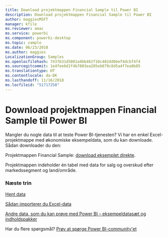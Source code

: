 ```yaml
---
title: Download projektmappen Financial Sample til Power BI
description: Download projektmappen Financial Sample til Power BI
author: maggiesMSFT
manager: kfile
ms.reviewer: amac
ms.service: powerbi
ms.component: powerbi-desktop
ms.topic: sample
ms.date: 06/23/2018
ms.author: maggies
LocalizationGroup: Samples
ms.openlocfilehash: 7437b31d5801a4bb462f10c402dd6bef4dcbf4f4
ms.sourcegitcommit: 1e4fee6d1f4b7803ea285eb879c8d5a4f7ea8b85
ms.translationtype: HT
ms.contentlocale: da-DK
ms.lasthandoff: 11/16/2018
ms.locfileid: "51717258"
---
```

# <a name="download-the-financial-sample-workbook-for-power-bi"></a>Download projektmappen Financial Sample til Power BI
Mangler du nogle data til at teste Power BI-tjenesten? Vi har en enkel Excel-projektmappe med økonomiske eksempeldata, som du kan downloade.  Sådan downloader du den:

Projektmappen Financial Sample: [download eksemplet direkte](http://go.microsoft.com/fwlink/?LinkID=521962).

Projektmappen indeholder én tabel med data for salg og overskud efter markedssegment og land/område.

### <a name="next-steps"></a>Næste trin
[Hent data](service-get-data.md)

[Sådan importerer du Excel-data](service-excel-workbook-files.md)

[Andre data, som du kan prøve med Power BI – eksempeldatasæt og indholdspakker](sample-datasets.md)

Har du flere spørgsmål? [Prøv at spørge Power BI-community'et](http://community.powerbi.com/)

